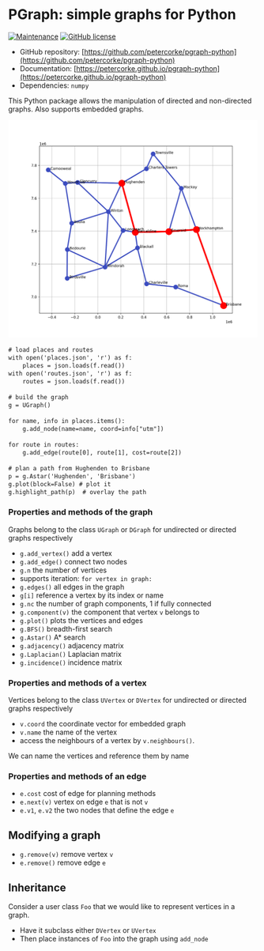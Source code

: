 # PGraph: simple graphs for Python

[![Maintenance](https://img.shields.io/badge/Maintained%3F-yes-green.svg)](https://github.com/petercorke/pgraph-python/graphs/commit-activity)
[![GitHub license](https://img.shields.io/github/license/Naereen/StrapDown.js.svg)](https://github.com/petercorke/pgraph-python/blob/master/LICENSE)

- GitHub repository: [https://github.com/petercorke/pgraph-python](https://github.com/petercorke/pgraph-python)
- Documentation: [https://petercorke.github.io/pgraph-python](https://petercorke.github.io/pgraph-python)
- Dependencies: `numpy`


This Python package allows the manipulation of directed and non-directed graphs.  Also supports embedded graphs.

![road network](roads.png)

```
# load places and routes
with open('places.json', 'r') as f:
    places = json.loads(f.read())
with open('routes.json', 'r') as f:
    routes = json.loads(f.read())

# build the graph
g = UGraph()

for name, info in places.items():
    g.add_node(name=name, coord=info["utm"])

for route in routes:
    g.add_edge(route[0], route[1], cost=route[2])

# plan a path from Hughenden to Brisbane
p = g.Astar('Hughenden', 'Brisbane')
g.plot(block=False) # plot it
g.highlight_path(p)  # overlay the path
```

### Properties and methods of the graph
Graphs belong to the class `UGraph` or `DGraph` for undirected or directed graphs respectively

- `g.add_vertex()` add a vertex
- `g.add_edge()` connect two nodes
- `g.n` the number of vertices
- supports iteration: `for vertex in graph:`
- `g.edges()` all edges in the graph
- `g[i]` reference a vertex by its index or name
- `g.nc` the number of graph components, 1 if fully connected
- `g.component(v)` the component that vertex `v` belongs to
- `g.plot()` plots the vertices and edges
- `g.BFS()` breadth-first search
- `g.Astar()` A* search
- `g.adjacency()` adjacency matrix
- `g.Laplacian()` Laplacian matrix
- `g.incidence()` incidence matrix

### Properties and methods of a vertex
Vertices belong to the class `UVertex` or `DVertex` for undirected or directed graphs respectively

- `v.coord` the coordinate vector for embedded graph
- `v.name` the name of the vertex
- access the neighbours of a vertex by `v.neighbours()`.

We can name the vertices and reference them by name

### Properties and methods of an edge
- `e.cost` cost of edge for planning methods
- `e.next(v)` vertex on edge `e` that is not `v`
- `e.v1`, `e.v2` the two nodes that define the edge `e`

## Modifying a graph

- `g.remove(v)` remove vertex `v`
- `e.remove()` remove edge `e`

## Inheritance

Consider a user class `Foo` that we would like to represent vertices in a graph.

- Have it subclass either `DVertex` or `UVertex`
- Then place instances of `Foo` into the graph using `add_node`




